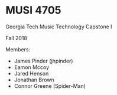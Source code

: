 # MUSI 4705
Georgia Tech Music Technology Capstone I

Fall 2018

Members:
- James Pinder (jhpinder)
- Eamon Mccoy
- Jared Henson
- Jonathan Brown
- Connor Greene (Spider-Man)
